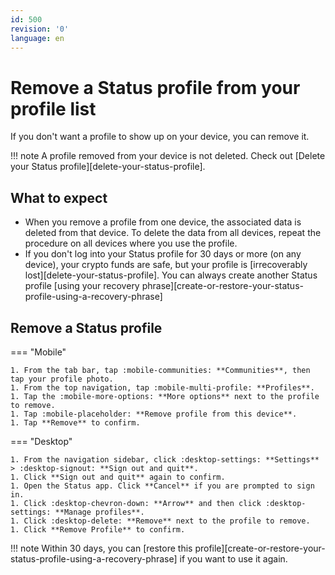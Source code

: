 ```yaml
---
id: 500
revision: '0'
language: en
---
```


# Remove a Status profile from your profile list

If you don't want a profile to show up on your device, you can remove it.

!!! note
A profile removed from your device is not deleted. Check out [Delete your Status profile][delete-your-status-profile].

## What to expect

- When you remove a profile from one device, the associated data is deleted from that device. To delete the data from all devices, repeat the procedure on all devices where you use the profile.
- If you don't log into your Status profile for 30 days or more (on any device), your crypto funds are safe, but your profile is [irrecoverably lost][delete-your-status-profile]. You can always create another Status profile [using your recovery phrase][create-or-restore-your-status-profile-using-a-recovery-phrase]

## Remove a Status profile

=== "Mobile"

    1. From the tab bar, tap :mobile-communities: **Communities**, then tap your profile photo.
    1. From the top navigation, tap :mobile-multi-profile: **Profiles**.
    1. Tap the :mobile-more-options: **More options** next to the profile to remove.
    1. Tap :mobile-placeholder: **Remove profile from this device**.
    1. Tap **Remove** to confirm.

=== "Desktop"

    1. From the navigation sidebar, click :desktop-settings: **Settings** > :desktop-signout: **Sign out and quit**.
    1. Click **Sign out and quit** again to confirm.
    1. Open the Status app. Click **Cancel** if you are prompted to sign in.
    1. Click :desktop-chevron-down: **Arrow** and then click :desktop-settings: **Manage profiles**.
    1. Click :desktop-delete: **Remove** next to the profile to remove.
    1. Click **Remove Profile** to confirm.

!!! note
Within 30 days, you can [restore this profile][create-or-restore-your-status-profile-using-a-recovery-phrase] if you want to use it again.
